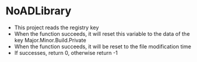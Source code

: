 # NoADLibrary
- This project reads the registry key
- When the function <param name="OutputVersionValue"> succeeds, it will reset this variable to the data of the key Major.Minor.Build.Private</param>
- When the function <param name="OutputDateValue"> succeeds, it will be reset to the file modification time </param>
- If successes, return 0, otherwise return -1
